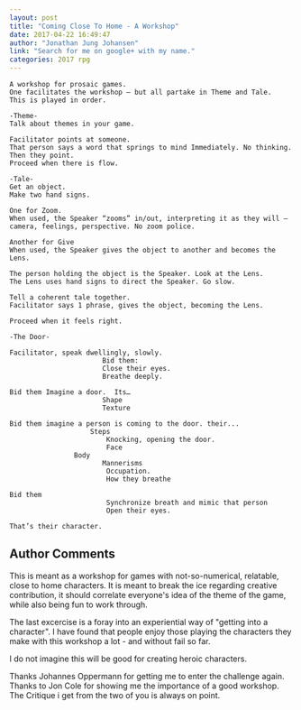 ```yaml
---
layout: post
title: "Coming Close To Home - A Workshop"
date: 2017-04-22 16:49:47
author: "Jonathan Jung Johansen"
link: "Search for me on google+ with my name."
categories: 2017 rpg
---
```

```
A workshop for prosaic games.
One facilitates the workshop – but all partake in Theme and Tale.
This is played in order.
 
-Theme-
Talk about themes in your game.

Facilitator points at someone.
That person says a word that springs to mind Immediately. No thinking. Then they point.
Proceed when there is flow.

-Tale-
Get an object.
Make two hand signs.

One for Zoom.
When used, the Speaker “zooms” in/out, interpreting it as they will – camera, feelings, perspective. No zoom police.

Another for Give
When used, the Speaker gives the object to another and becomes the Lens.

The person holding the object is the Speaker. Look at the Lens.
The Lens uses hand signs to direct the Speaker. Go slow.

Tell a coherent tale together.
Facilitator says 1 phrase, gives the object, becoming the Lens.

Proceed when it feels right.

-The Door-

Facilitator, speak dwellingly, slowly.
                       Bid them:
                       Close their eyes.
                       Breathe deeply.

Bid them Imagine a door.  Its…
               	       Shape
                       Texture

Bid them imagine a person is coming to the door. their...
                   	Steps
                      	Knocking, opening the door.
                       	Face
		        Body
                       Mannerisms                                   	
                     	Occupation.
                     	How they breathe

Bid them
                        Synchronize breath and mimic that person
                        Open their eyes.

That’s their character.
```
## Author Comments 

This is meant as a workshop for games with not-so-numerical, relatable, close to home characters. It is meant to break the ice regarding creative contribution, it should correlate everyone's idea of the theme of the game, while also being fun to work through.

The last excercise is a foray into an experiential way of "getting into a character". I have found that people enjoy those playing the characters they make with this workshop a lot - and without fail so far.

I do not imagine this will be good for creating heroic characters. 

Thanks Johannes Oppermann for getting me to enter the challenge again.
Thanks to Jon Cole for showing me the importance of a good workshop.
The Critique i get from the two of you is always on point.
